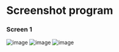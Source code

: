 # Screenshot program
### Screen 1
![image](https://user-images.githubusercontent.com/75843138/212298972-1ace1fb9-e17a-4bbf-92f8-b8903d368c5b.png)
![image](https://user-images.githubusercontent.com/75843138/212299059-9abbdb21-ebdd-4e63-90ac-fa43380c09c5.png)
![image](https://user-images.githubusercontent.com/75843138/212299088-5ca0f05f-bae6-4997-9616-3d0d9a1d7db5.png)
